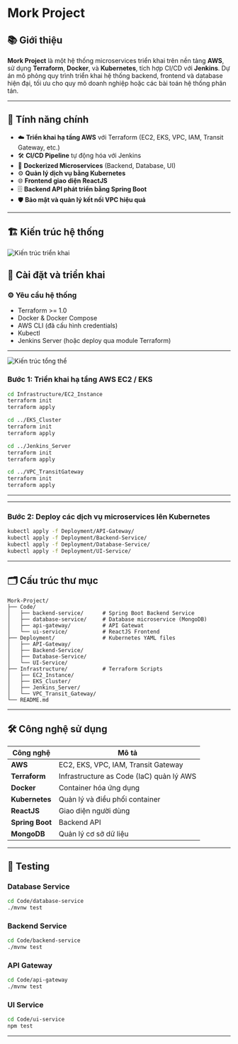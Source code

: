 
# Mork Project

## 📚 Giới thiệu

**Mork Project** là một hệ thống microservices triển khai trên nền tảng **AWS**, sử dụng **Terraform**, **Docker**, và **Kubernetes**, tích hợp CI/CD với **Jenkins**. Dự án mô phỏng quy trình triển khai hệ thống backend, frontend và database hiện đại, tối ưu cho quy mô doanh nghiệp hoặc các bài toán hệ thống phân tán.

---

## 🎯 Tính năng chính

- ☁️ **Triển khai hạ tầng AWS** với Terraform (EC2, EKS, VPC, IAM, Transit Gateway, etc.)
- 🛠️ **CI/CD Pipeline** tự động hóa với Jenkins
- 🐳 **Dockerized Microservices** (Backend, Database, UI)
- ⚙️ **Quản lý dịch vụ bằng Kubernetes**
- 🌐 **Frontend giao diện ReactJS**
- 🗄️ **Backend API phát triển bằng Spring Boot**
- 🛡️ **Bảo mật và quản lý kết nối VPC hiệu quả**

---

## 🏗️ Kiến trúc hệ thống

![Kiến trúc triển khai](https://github.com/user-attachments/assets/f9189909-81c2-4555-bfec-39132d3aa248)

## 🚀 Cài đặt và triển khai

### ⚙️ Yêu cầu hệ thống

- Terraform >= 1.0
- Docker & Docker Compose
- AWS CLI (đã cấu hình credentials)
- Kubectl
- Jenkins Server (hoặc deploy qua module Terraform)

---
![Kiến trúc tổng thể](https://github.com/user-attachments/assets/aee6ded0-2286-400f-be3a-dc541ba9841b)


### Bước 1: Triển khai hạ tầng AWS EC2 / EKS

```bash
cd Infrastructure/EC2_Instance
terraform init
terraform apply

cd ../EKS_Cluster
terraform init
terraform apply

cd ../Jenkins_Server
terraform init
terraform apply

cd ../VPC_TransitGateway
terraform init
terraform apply
```

---


---

### Bước 2: Deploy các dịch vụ microservices lên Kubernetes

```bash
kubectl apply -f Deployment/API-Gateway/
kubectl apply -f Deployment/Backend-Service/
kubectl apply -f Deployment/Database-Service/
kubectl apply -f Deployment/UI-Service/
```

---

## 🗂️ Cấu trúc thư mục

```
Mork-Project/
├── Code/
│   ├── backend-service/      # Spring Boot Backend Service
│   ├── database-service/     # Database microservice (MongoDB)
│   ├── api-gateway/          # API Gatewat
│   └── ui-service/           # ReactJS Frontend
├── Deployment/               # Kubernetes YAML files
│   ├── API-Gateway/
│   ├── Backend-Service/
│   ├── Database-Service/
│   └── UI-Service/
├── Infrastructure/           # Terraform Scripts
│   ├── EC2_Instance/
│   ├── EKS_Cluster/
│   ├── Jenkins_Server/
│   └── VPC_Transit_Gateway/
└── README.md
```

---

## 🛠️ Công nghệ sử dụng

| Công nghệ  | Mô tả                                |
|------------|-------------------------------------|
| **AWS**        | EC2, EKS, VPC, IAM, Transit Gateway |
| **Terraform**  | Infrastructure as Code (IaC) quản lý AWS |
| **Docker**     | Container hóa ứng dụng |
| **Kubernetes** | Quản lý và điều phối container |
| **ReactJS**    | Giao diện người dùng |
| **Spring Boot**| Backend API |
| **MongoDB**    | Quản lý cơ sở dữ liệu |

---

## 🧪 Testing

### Database Service

```bash
cd Code/database-service
./mvnw test
```

### Backend Service

```bash
cd Code/backend-service
./mvnw test
```

### API Gateway

```bash
cd Code/api-gateway
./mvnw test
```

### UI Service

```bash
cd Code/ui-service
npm test
```

---
